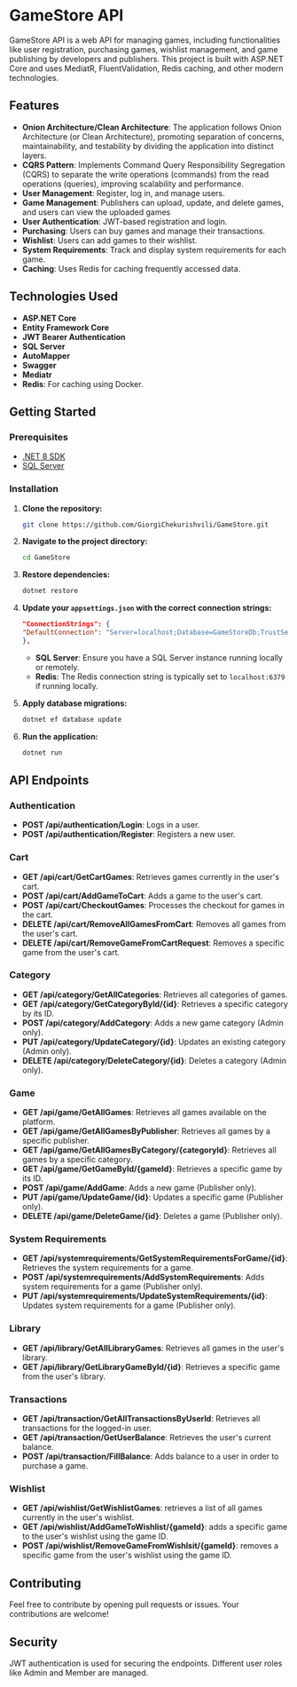 # GameStore API

GameStore API is a web API for managing games, including functionalities like user registration, purchasing games, wishlist management, and game publishing by developers and publishers. This project is built with ASP.NET Core and uses MediatR, FluentValidation, Redis caching, and other modern technologies.
## Features

- **Onion Architecture/Clean Architecture**: The application follows Onion Architecture (or Clean Architecture), promoting separation of concerns, maintainability, and testability by dividing the application into distinct layers.
- **CQRS Pattern**: Implements Command Query Responsibility Segregation (CQRS) to separate the write operations (commands) from the read operations (queries), improving scalability and performance.
- **User Management**: Register, log in, and manage users.
- **Game Management**: Publishers can upload, update, and delete games, and users can view the uploaded games
- **User Authentication**: JWT-based registration and login.
- **Purchasing**: Users can buy games and manage their transactions.
- **Wishlist**: Users can add games to their wishlist.
- **System Requirements**: Track and display system requirements for each game.
- **Caching**: Uses Redis for caching frequently accessed data.

## Technologies Used

- **ASP.NET Core**
- **Entity Framework Core**
- **JWT Bearer Authentication**
- **SQL Server**
- **AutoMapper**
- **Swagger**
- **Mediatr**
- **Redis**: For caching using Docker.

## Getting Started

### Prerequisites

- [.NET 8 SDK](https://dotnet.microsoft.com/download/dotnet/8.0)
- [SQL Server](https://www.microsoft.com/en-us/sql-server/sql-server-downloads)

### Installation

1. **Clone the repository:**

    ```bash
    git clone https://github.com/GiorgiChekurishvili/GameStore.git
    ```

2. **Navigate to the project directory:**

    ```bash
    cd GameStore
    ```

3. **Restore dependencies:**

    ```bash
    dotnet restore
    ```

4. **Update your `appsettings.json` with the correct connection strings:**

    ```json
   "ConnectionStrings": {
    "DefaultConnection": "Server=localhost;Database=GameStoreDb;TrustServerCertificate=True;Trusted_Connection=True;"
    },
    ```

    - **SQL Server**: Ensure you have a SQL Server instance running locally or remotely.
    - **Redis**: The Redis connection string is typically set to `localhost:6379` if running locally.

5. **Apply database migrations:**

    ```bash
    dotnet ef database update
    ```

6. **Run the application:**

    ```bash
    dotnet run
    ```

## API Endpoints

### Authentication

- **POST /api/authentication/Login**: Logs in a user.
- **POST /api/authentication/Register**: Registers a new user.

### Cart

- **GET /api/cart/GetCartGames**: Retrieves games currently in the user's cart.
- **POST /api/cart/AddGameToCart**: Adds a game to the user's cart.
- **POST /api/cart/CheckoutGames**: Processes the checkout for games in the cart.
- **DELETE /api/cart/RemoveAllGamesFromCart**: Removes all games from the user's cart.
- **DELETE /api/cart/RemoveGameFromCartRequest**: Removes a specific game from the user's cart.


### Category

- **GET /api/category/GetAllCategories**: Retrieves all categories of games.
- **GET /api/category/GetCategoryById/{id}**: Retrieves a specific category by its ID.
- **POST /api/category/AddCategory**: Adds a new game category (Admin only).
- **PUT /api/category/UpdateCategory/{id}**: Updates an existing category (Admin only).
- **DELETE /api/category/DeleteCategory/{id}**: Deletes a category (Admin only).
  
### Game

- **GET /api/game/GetAllGames**: Retrieves all games available on the platform.
- **GET /api/game/GetAllGamesByPublisher**: Retrieves all games by a specific publisher.
- **GET /api/game/GetAllGamesByCategory/{categoryId}**: Retrieves all games by a specific category.
- **GET /api/game/GetGameById/{gameId}**: Retrieves a specific game by its ID.
- **POST /api/game/AddGame**: Adds a new game (Publisher only).
- **PUT /api/game/UpdateGame/{id}**: Updates a specific game (Publisher only).
- **DELETE /api/game/DeleteGame/{id}**: Deletes a game (Publisher only).


### System Requirements

- **GET /api/systemrequirements/GetSystemRequirementsForGame/{id}**: Retrieves the system requirements for a game.
- **POST /api/systemrequirements/AddSystemRequirements**: Adds system requirements for a game (Publisher only).
- **PUT /api/systemrequirements/UpdateSystemRequirements/{id}**: Updates system requirements for a game (Publisher only).

 
 ### Library

- **GET /api/library/GetAllLibraryGames**: Retrieves all games in the user's library.
- **GET /api/library/GetLibraryGameById/{id}**: Retrieves a specific game from the user's library.


### Transactions

- **GET /api/transaction/GetAllTransactionsByUserId**: Retrieves all transactions for the logged-in user.
- **GET /api/transaction/GetUserBalance**: Retrieves the user's current balance.
- **POST /api/transaction/FillBalance**: Adds balance to a user in order to purchase a game.


### Wishlist

- **GET /api/wishlist/GetWishlistGames**: retrieves a list of all games currently in the user's wishlist.
- **GET /api/wishlist/AddGameToWishlist/{gameId}**: adds a specific game to the user's wishlist using the game ID.
- **POST /api/wishlist/RemoveGameFromWishlsit/{gameId}**: removes a specific game from the user's wishlist using the game ID.

## Contributing

Feel free to contribute by opening pull requests or issues. Your contributions are welcome!

## Security
JWT authentication is used for securing the endpoints.
Different user roles like Admin and Member are managed.

